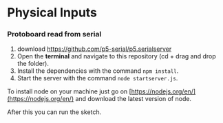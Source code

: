# Physical Inputs

### Protoboard read from serial

1. download https://github.com/p5-serial/p5.serialserver
2. Open the **terminal** and navigate to this repository (cd + drag and drop the folder).
3. Install the dependencies with the command ```npm install```.
4. Start the server with the command ```node startserver.js```.



To install node on your machine just go on [https://nodejs.org/en/](https://nodejs.org/en/) and download the latest version of node.

After this you can run the sketch. 